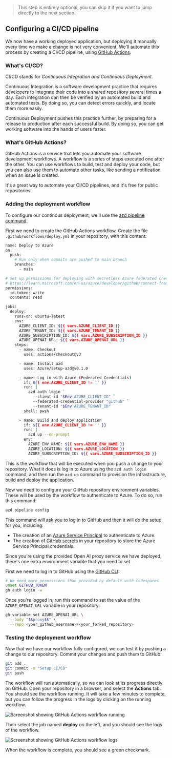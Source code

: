 <div class="info" data-title="skip notice">

> This step is entirely optional, you can skip it if you want to jump directly to the next section.

</div>

## Configuring a CI/CD pipeline

We now have a working deployed application, but deploying it manually every time we make a change is not very convenient. We'll automate this process by creating a CI/CD pipeline, using [GitHub Actions](https://github.com/features/actions).

### What's CI/CD?

CI/CD stands for *Continuous Integration and Continuous Deployment*.

Continuous Integration is a software development practice that requires developers to integrate their code into a shared repository several times a day. Each integration can then be verified by an automated build and automated tests. By doing so, you can detect errors quickly, and locate them more easily.

Continuous Deployment pushes this practice further, by preparing for a release to production after each successful build. By doing so, you can get working software into the hands of users faster.

### What's GitHub Actions?

GitHub Actions is a service that lets you automate your software development workflows. A workflow is a series of steps executed one after the other. You can use workflows to build, test and deploy your code, but you can also use them to automate other tasks, like sending a notification when an issue is created.

It's a great way to automate your CI/CD pipelines, and it's free for public repositories.

### Adding the deployment workflow

To configure our continous deployment, we'll use the [azd pipeline command](https://learn.microsoft.com/azure/developer/azure-developer-cli/configure-devops-pipeline?tabs=GitHub).

First we need to create the GitHub Actions workflow. Create the file `.github/workflows/deploy.yml` in your repository, with this content:

```bash
name: Deploy to Azure
on:
  push:
    # Run only when commits are pushed to main branch
    branches:
      - main

# Set up permissions for deploying with secretless Azure federated credentials
# https://learn.microsoft.com/en-us/azure/developer/github/connect-from-azure?tabs=azure-portal%2Clinux#set-up-azure-login-with-openid-connect-authentication
permissions:
  id-token: write
  contents: read

jobs:
  deploy:
    runs-on: ubuntu-latest
    env:
      AZURE_CLIENT_ID: ${{ vars.AZURE_CLIENT_ID }}
      AZURE_TENANT_ID: ${{ vars.AZURE_TENANT_ID }}
      AZURE_SUBSCRIPTION_ID: ${{ vars.AZURE_SUBSCRIPTION_ID }}
      AZURE_OPENAI_URL: ${{ vars.AZURE_OPENAI_URL }}
    steps:
      - name: Checkout
        uses: actions/checkout@v3

      - name: Install azd
        uses: Azure/setup-azd@v0.1.0

      - name: Log in with Azure (Federated Credentials)
        if: ${{ env.AZURE_CLIENT_ID != '' }}
        run: |
          azd auth login `
            --client-id "$Env:AZURE_CLIENT_ID" `
            --federated-credential-provider "github" `
            --tenant-id "$Env:AZURE_TENANT_ID"
        shell: pwsh

      - name: Build and deploy application
        if: ${{ env.AZURE_CLIENT_ID != '' }}
        run: |
          azd up --no-prompt
        env:
          AZURE_ENV_NAME: ${{ vars.AZURE_ENV_NAME }}
          AZURE_LOCATION: ${{ vars.AZURE_LOCATION }}
          AZURE_SUBSCRIPTION_ID: ${{ vars.AZURE_SUBSCRIPTION_ID }}
```

This is the workflow that will be executed when you push a change to your repository. What it does is log in to Azure using the `azd auth login` command, and then run the `azd up` command to provision the infrastructure, build and deploy the application.

Now we need to configure your GitHub repository environment variables. These will be used by the workflow to authenticate to Azure. To do so, run this command:

```bash
azd pipeline config
```

This command will ask you to log in to GitHub and then it will do the setup for you, including:
- The creation of an [Azure Service Principal](https://learn.microsoft.com/entra/identity-platform/app-objects-and-service-principals?tabs=browser) to authenticate to Azure.
- The creation of [GitHub secrets](https://docs.github.com/en/actions/security-guides/using-secrets-in-github-actions) in your repository to store the Azure Service Principal credentials.

<div data-visible="$$proxy$$">

Since you're using the provided Open AI proxy service we have deployed, there's one extra environment variable that you need to set.

First we need to log in to GitHub using the [GitHub CLI](https://cli.github.com/):

```bash
# We need more permissions than provided by default with Codespaces
unset GITHUB_TOKEN
gh auth login -w
```

Once you're logged in, run this command to set the value of the `AZURE_OPENAI_URL` variable in your repository:

```bash
gh variable set AZURE_OPENAI_URL \
  --body "$$proxy$$" \
  --repo <your_github_username>/<your_forked_repository>
```

</div>

### Testing the deployment workflow

Now that we have our workflow fully configured, we can test it by pushing a change to our repository. Commit your changes and push them to GitHub:

```bash
git add .
git commit -m "Setup CI/CD"
git push
```

The workflow will run automatically, so we can look at its progress directly on GitHub. Open your repository in a browser, and select the **Actions** tab. You should see the workflow running. It will take a few minutes to complete, but you can follow the progress in the logs by clicking on the running workflow.

![Screenshot showing GitHub Actions workflow running](./assets/gh-actions.png)

Then select the job named **deploy** on the left, and you should see the logs of the workflow.

![Screenshot showing GitHub Actions workflow logs](./assets/gh-workflow-details.png)

When the workflow is complete, you should see a green checkmark.
